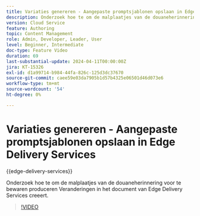 ```yaml
---
title: Variaties genereren - Aangepaste promptsjablonen opslaan in Edge Delivery Services
description: Onderzoek hoe te om de malplaatjes van de douaneherinnering voor te bewaren produceren Veranderingen in het document van Edge Delivery Services creeert.
version: Cloud Service
feature: Authoring
topic: Content Management
role: Admin, Developer, Leader, User
level: Beginner, Intermediate
doc-type: Feature Video
duration: 69
last-substantial-update: 2024-04-11T00:00:00Z
jira: KT-15326
exl-id: d1a99714-b984-44fa-826c-125d3dc37670
source-git-commit: caee59e03da7905b1d57b4325e06501d46d073e6
workflow-type: tm+mt
source-wordcount: '54'
ht-degree: 0%

---
```


# Variaties genereren - Aangepaste promptsjablonen opslaan in Edge Delivery Services

{{edge-delivery-services}}

Onderzoek hoe te om de malplaatjes van de douaneherinnering voor te bewaren produceren Veranderingen in het document van Edge Delivery Services creeert.

>[!VIDEO](https://video.tv.adobe.com/v/3428317/?learn=on)

